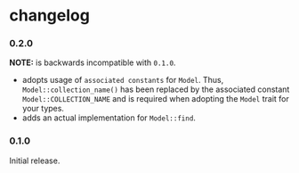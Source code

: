 changelog
=========

### 0.2.0
**NOTE:** is backwards incompatible with `0.1.0`.
- adopts usage of `associated constants` for `Model`. Thus, `Model::collection_name()` has been replaced by the associated constant `Model::COLLECTION_NAME` and is required when adopting the `Model` trait for your types. 
- adds an actual implementation for `Model::find`.

### 0.1.0
Initial release.
